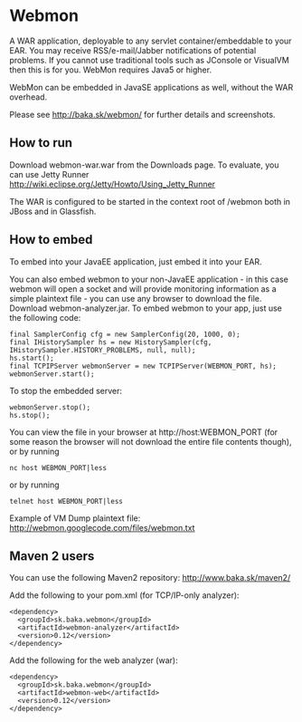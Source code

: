# Webmon

A WAR application, deployable to any servlet container/embeddable to your EAR. You may receive RSS/e-mail/Jabber notifications of potential problems. If you cannot use traditional tools such as JConsole or VisualVM then this is for you. WebMon requires Java5 or higher.

WebMon can be embedded in JavaSE applications as well, without the WAR overhead.

Please see http://baka.sk/webmon/ for further details and screenshots.

## How to run

Download webmon-war.war from the Downloads page. To evaluate, you can use Jetty Runner http://wiki.eclipse.org/Jetty/Howto/Using_Jetty_Runner

The WAR is configured to be started in the context root of /webmon both in JBoss and in Glassfish.

## How to embed

To embed into your JavaEE application, just embed it into your EAR.

You can also embed webmon to your non-JavaEE application - in this case webmon will open a socket and will provide monitoring information as a simple plaintext file - you can use any browser to download the file. Download webmon-analyzer.jar. To embed webmon to your app, just use the following code:

```
final SamplerConfig cfg = new SamplerConfig(20, 1000, 0);
final IHistorySampler hs = new HistorySampler(cfg, IHistorySampler.HISTORY_PROBLEMS, null, null);
hs.start();
final TCPIPServer webmonServer = new TCPIPServer(WEBMON_PORT, hs);
webmonServer.start();
```

To stop the embedded server:

```
webmonServer.stop();
hs.stop();
```

You can view the file in your browser at http://host:WEBMON_PORT (for some reason the browser will not download the entire file contents though), or by running

```
nc host WEBMON_PORT|less
```

or by running

```
telnet host WEBMON_PORT|less
```

Example of VM Dump plaintext file: http://webmon.googlecode.com/files/webmon.txt

## Maven 2 users

You can use the following Maven2 repository: http://www.baka.sk/maven2/

Add the following to your pom.xml (for TCP/IP-only analyzer):

```
<dependency>
  <groupId>sk.baka.webmon</groupId>
  <artifactId>webmon-analyzer</artifactId>
  <version>0.12</version>
</dependency>
```

Add the following for the web analyzer (war):

```
<dependency>
  <groupId>sk.baka.webmon</groupId>
  <artifactId>webmon-web</artifactId>
  <version>0.12</version>
</dependency>
```

